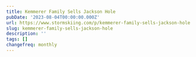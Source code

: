 ```yaml
---
title: Kemmerer Family Sells Jackson Hole
pubDate: '2023-08-04T00:00:00.000Z'
url: https://www.stormskiing.com/p/kemmerer-family-sells-jackson-hole
slug: kemmerer-family-sells-jackson-hole
description: ''
tags: []
changefreq: monthly
---
```


<!-- Add post content below -->
